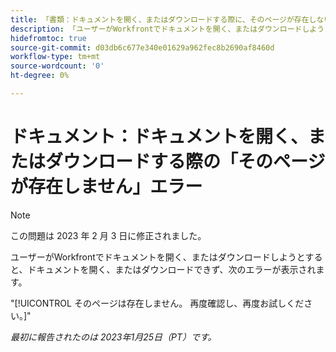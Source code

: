 ```yaml
---
title: 「書類：ドキュメントを開く、またはダウンロードする際に、そのページが存在しないというエラーが発生する」
description: 「ユーザーがWorkfrontでドキュメントを開く、またはダウンロードしようとすると、ドキュメントを開く、またはダウンロードできず、エラーが発生します」
hidefromtoc: true
source-git-commit: d03db6c677e340e01629a962fec8b2690af8460d
workflow-type: tm+mt
source-wordcount: '0'
ht-degree: 0%

---
```



# ドキュメント：ドキュメントを開く、またはダウンロードする際の「そのページが存在しません」エラー

<!--This article is on the WF and WFP TOC-->

>[!NOTE]
>
>この問題は 2023 年 2 月 3 日に修正されました。

ユーザーがWorkfrontでドキュメントを開く、またはダウンロードしようとすると、ドキュメントを開く、またはダウンロードできず、次のエラーが表示されます。

&quot;[!UICONTROL そのページは存在しません。 再度確認し、再度お試しください。]&quot;

_最初に報告されたのは 2023年1月25日（PT）です。_
